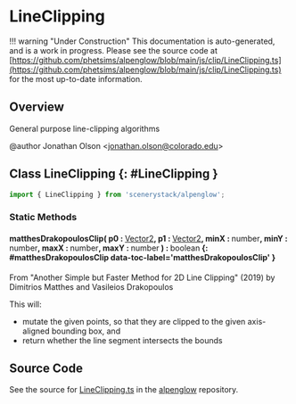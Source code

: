 # LineClipping

!!! warning "Under Construction"
    This documentation is auto-generated, and is a work in progress. Please see the source code at
    [https://github.com/phetsims/alpenglow/blob/main/js/clip/LineClipping.ts](https://github.com/phetsims/alpenglow/blob/main/js/clip/LineClipping.ts) for the most up-to-date information.

## Overview

General purpose line-clipping algorithms

@author Jonathan Olson &lt;jonathan.olson@colorado.edu&gt;

## Class LineClipping {: #LineClipping }


```js
import { LineClipping } from 'scenerystack/alpenglow';
```
### Static Methods

#### matthesDrakopoulosClip( p0 : <span style="font-weight: 400;">[Vector2](../dot/Vector2.md)</span>, p1 : <span style="font-weight: 400;">[Vector2](../dot/Vector2.md)</span>, minX : <span style="font-weight: 400;"><span style="color: hsla(calc(var(--md-hue) + 180deg),80%,40%,1);">number</span></span>, minY : <span style="font-weight: 400;"><span style="color: hsla(calc(var(--md-hue) + 180deg),80%,40%,1);">number</span></span>, maxX : <span style="font-weight: 400;"><span style="color: hsla(calc(var(--md-hue) + 180deg),80%,40%,1);">number</span></span>, maxY : <span style="font-weight: 400;"><span style="color: hsla(calc(var(--md-hue) + 180deg),80%,40%,1);">number</span></span> ) : <span style="font-weight: 400;"><span style="color: hsla(calc(var(--md-hue) + 180deg),80%,40%,1);">boolean</span></span> {: #matthesDrakopoulosClip data-toc-label='matthesDrakopoulosClip' }

From "Another Simple but Faster Method for 2D Line Clipping" (2019)
by Dimitrios Matthes and Vasileios Drakopoulos

This will:
- mutate the given points, so that they are clipped to the given axis-aligned bounding box, and
- return whether the line segment intersects the bounds



## Source Code

See the source for [LineClipping.ts](https://github.com/phetsims/alpenglow/blob/main/js/clip/LineClipping.ts) in the [alpenglow](https://github.com/phetsims/alpenglow) repository.
